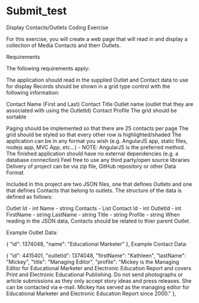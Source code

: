 # Submit_test
Display Contacts/Outlets Coding Exercise

For this exercise, you will create a web page that will read in and display a collection of Media Contacts and therr Outlets.

Requirements

The following requirements apply:

The application should read in the supplied Outlet and Contact data to use for display
Records should be shown in a grid type control with the following information:

Contact Name (First and Last)
Contact Title
Outlet name (outlet that they are associated with using the OutletId)
Contact Profile
The grid should be sortable

Paging should be implemented so that there are 25 contacts per page
The grid should be styled so that every other row is highlighted/shaded
The application can be in any format you wish (e.g. AngularJS app, static files, nodejs app, MVC App, etc…) - NOTE: AngularJS is the preferred method.
The finished application should have no external dependencies (e.g. a database connection)
Feel free to use any third party/open source libraries
Delivery of project can be via zip file, GitHub repository or other
Data Format

Included in this project are two JSON files, one that defines Outlets and one that defines Contacts that belong to outlets. The structure of the data is defined as follows:

Outlet
Id - int
Name - string
Contacts - List
Contact
Id - int
OutletId - int
FirstName - string
LastName - string
Title - string
Profile - string
When reading in the JSON data, Contacts should be related to thier parent Outlet.

Example Outlet Data:

{
  "id": 1374048,
  "name": "Educational Marketer"
},
Example Contact Data:

{
  "id": 4415401,
  "outletId": 1374048,
  "firstName": "Kathleen",
  "lastName": "Mickey",
  "title": "Managing Editor",
  "profile": "Mickey is the Managing Editor for Educational Marketer and Electronic Education Report and covers Print and Electronic Educational Publishing. Do not send photographs or article submissions as they only accept story ideas and press releases. She can be contacted via e-mail.  Mickey has served as the managing editor for Educational Marketer and Electronic Education Report since 2000."
},
